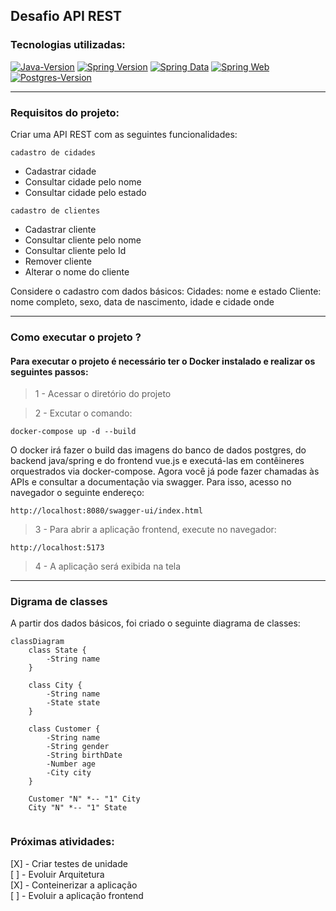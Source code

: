 ## Desafio API REST

### Tecnologias utilizadas:

[![Java-Version][java-image]][java-url]
[![Spring Version][spring-image]][spring-url]
[![Spring Data][spring-data-image]][spring-data-url]
[![Spring Web][spring-web-image]][spring-web-url]
[![Postgres-Version][postgres-image]][postgres-url]

---

### Requisitos do projeto:

Criar uma API REST com as seguintes funcionalidades:

`cadastro de cidades`
- Cadastrar cidade
- Consultar cidade pelo nome
- Consultar cidade pelo estado

`cadastro de clientes`
- Cadastrar cliente
- Consultar cliente pelo nome
- Consultar cliente pelo Id
- Remover cliente
- Alterar o nome do cliente

Considere o cadastro com dados básicos:
Cidades: nome e estado
Cliente: nome completo, sexo, data de nascimento, idade e cidade onde 

---
### Como executar o projeto ?

#### Para executar o projeto é necessário ter o Docker instalado e realizar os seguintes passos:


> 1 - Acessar o diretório do projeto

> 2 - Excutar o comando:

```
docker-compose up -d --build
```

O docker irá fazer o build das imagens do banco de dados postgres, do backend java/spring e do frontend vue.js e executá-las em contêineres orquestrados via docker-compose. Agora você já pode fazer chamadas às APIs e consultar a documentação via swagger. Para isso, acesso no navegador o seguinte endereço:

```
http://localhost:8080/swagger-ui/index.html
```

> 3 - Para abrir a aplicação frontend, execute no navegador:

```
http://localhost:5173
```

> 4 - A aplicação será exibida na tela

---

### Digrama de classes

A partir dos dados básicos, foi criado o seguinte diagrama de classes:
```mermaid
classDiagram
    class State {
        -String name
    }
    
    class City {
        -String name
        -State state
    }
    
    class Customer {
        -String name
        -String gender 
        -String birthDate
        -Number age
        -City city
    }
    
    Customer "N" *-- "1" City
    City "N" *-- "1" State
    
```

### Próximas atividades: 

[X] - Criar testes de unidade <br>
[ ] - Evoluir Arquitetura <br>
[X] - Conteinerizar a aplicação <br>
[ ] - Evoluir a aplicação frontend <br>



[java-image]: https://img.shields.io/badge/microsoft_jdk-17.0.11-red
[java-url]: https://learn.microsoft.com/pt-br/java/openjdk/download
[spring-image]: https://img.shields.io/badge/spring_boot-3.2.5-green
[spring-url]: https://github.com/spring-projects/spring-boot/releases/tag/v3.2.5
[spring-data-image]: https://img.shields.io/badge/spring_data_jpa-3.2.5-green
[spring-data-url]: https://spring.io/projects/spring-data-jpa
[spring-web-image]: https://img.shields.io/badge/spring_web-3.2.5-green
[spring-web-url]: https://docs.spring.io/spring-boot/docs/current/reference/html/web.html
[postgres-image]: https://img.shields.io/badge/postgres-16.1-blue
[postgres-url]: https://www.postgresql.org/about/news/postgresql-161-155-1410-1313-1217-and-1122-released-2749/